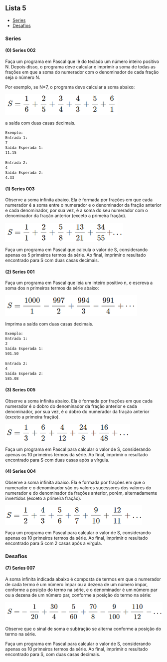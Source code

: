 ## Lista 5

* [Series](#Series)
* [Desafios](#Desafios)

### Series

#### (0) Series 002
Faça um programa em Pascal que lê do teclado um número inteiro positivo N. Depois disso, o programa deve calcular e imprimir a soma de todas as frações em que a soma do numerador com o denominador de cada fração seja o número N.

Por exemplo, se N=7, o programa deve calcular a soma abaixo:

![imagem](imgs/lista5-series002.png)

a saída com duas casas decimais.
```
Exemplo:
Entrada 1:
7
Saída Esperada 1:
11.15

Entrada 2:
4
Saída Esperada 2:
4.33
```

#### (1) Series 003
Observe a soma infinita abaixo. Ela é formada por frações em que cada numerador é a soma entre o numerador e o denominador da fração anterior e cada denominador, por sua vez, é a soma do seu numerador com o denominador da fração anterior (exceto a primeira fração).

![imagem](imgs/lista5-series003.png)

Faça um programa em Pascal que calcula o valor de S, considerando apenas os 5 primeiros termos da série. Ao final, imprimir o resultado encontrado para S com duas casas decimais.

#### (2) Series 001
Faça um programa em Pascal que leia um inteiro positivo n, e escreva a soma dos n primeiros termos da série abaixo:

![imagem](imgs/lista5-series001.png)

Imprima a saída com duas casas decimais.
```
Exemplo:
Entrada 1:
2
Saída Esperada 1:
501.50

Entrada 2:
4
Saída Esperada 2:
585.08
```

#### (3) Series 005
Observe a soma infinita abaixo. Ela é formada por frações em que cada numerador é o dobro do denominador da fração anterior e cada denominador, por sua vez, é o dobro do numerador da fração anterior (exceto a primeira fração).

![imagem](imgs/lista5-series005.png)

Faça um programa em Pascal para calcular o valor de S, considerando apenas os 10 primeiros termos da série. Ao final, imprimir o resultado encontrado para S com duas casas após a vírgula.

#### (4) Series 004
Observe a soma infinita abaixo. Ela é formada por frações em que o numerador e o denominador são os valores sucessores dos valores do numerador e do denominador da frações anterior, porém, alternadamente invertidos (exceto a primeira fração).

![imagem](imgs/lista5-series004.png)

Faça um programa em Pascal para calcular o valor de S, considerando apenas os 10 primeiros termos da série. Ao final, imprimir o resultado encontrado para S com 2 casas após a vírgula.

### Desafios

#### (7) Series 007
A soma infinita indicada abaixo é composta de termos em que o numerador de cada termo é um número ímpar ou a dezena de um número ímpar, conforme a posição do termo na série, e o denominador é um número par ou a dezena de um número par, conforme a posição do termo na série:

![imagem](imgs/lista5-series007.png)

Observe que o sinal de soma e subtração se alterna conforme a posição do termo na série.

Faça um programa em Pascal para calcular o valor de S, considerando apenas os 10 primeiros termos da série. Ao final, imprimir o resultado encontrado para S, com duas casas decimais.
